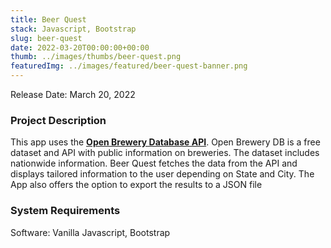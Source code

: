 ```yaml
---
title: Beer Quest
stack: Javascript, Bootstrap
slug: beer-quest
date: 2022-03-20T00:00:00+00:00
thumb: ../images/thumbs/beer-quest.png
featuredImg: ../images/featured/beer-quest-banner.png
---
```


Release Date: March 20, 2022

### Project Description

This app uses the [**Open Brewery Database API**](https://www.openbrewerydb.org/). Open Brewery DB is a free dataset and API with public information on breweries. The dataset includes nationwide information. Beer Quest fetches the data from the API and displays tailored information to the user depending on State and City. The App also offers the option to export the results to a JSON file   

### System Requirements

Software: Vanilla Javascript, Bootstrap
